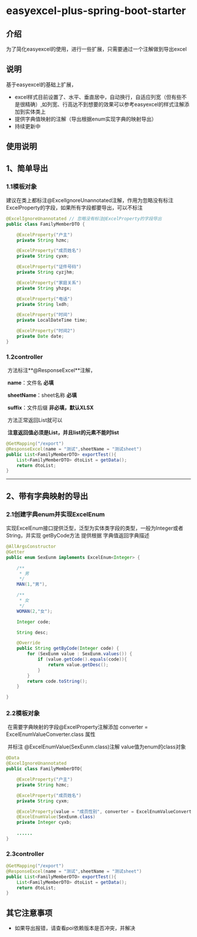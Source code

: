 # easyexcel-plus-spring-boot-starter

## 介绍

为了简化easyexcel的使用，进行一些扩展，只需要通过一个注解做到导出excel

## 说明

基于easyexcel的基础上扩展，

- excel样式目前设置了、水平、垂直居中，自动换行，自适应列宽（但有些不是很精确）,如列宽、行高达不到想要的效果可以参考easyexcel的样式注解添加到实体类上
- 提供字典值映射的注解（导出根据enum实现字典的映射导出）
- 持续更新中

## 使用说明
## 1、简单导出

### 	1.1模板对象

​		建议在类上都标注@ExcelIgnoreUnannotated注解，作用为忽略没有标注ExcelProperty的字段，如果所有字段都要导出，可以不标注

```java
@ExcelIgnoreUnannotated // 忽略没有标注@ExcelProperty的字段导出
public class FamilyMemberDTO {

 	@ExcelProperty("户主")
    private String hzmc;

    @ExcelProperty("成员姓名")
    private String cyxm;

    @ExcelProperty("证件号码")
    private String cyzjhm;

    @ExcelProperty("家庭关系")
    private String yhzgx;

    @ExcelProperty("电话")
    private String lxdh;

    @ExcelProperty("时间")
    private LocalDateTime time;

    @ExcelProperty("时间2")
    private Date date;
}
```

### 	1.2controller

​			方法标注**@ResponseExcel**注解，

​				**name**：文件名 **必填**

​				**sheetName**：sheet名称 **必填**

​				**suffix**：文件后缀   **非必填，默认XLSX**

​			方法正常返回List就可以

​				**注意返回值必须是List，并且list的元素不能时list**



```Java
@GetMapping("/export")
@ResponseExcel(name = "测试",sheetName = "测试sheet")
public List<FamilyMemberDTO> exportTest(){
    List<FamilyMemberDTO> dtoList = getData();
    return dtoList;
}
```


------

## 2、带有字典映射的导出

### 	2.1创建字典enum并实现ExcelEnum

​			实现ExcelEnum接口提供泛型，泛型为实体类字段的类型，一般为Integer或者String，并实现 getByCode方法 提供根据 字典值返回字典描述

```java
@AllArgsConstructor
@Getter
public enum SexEunm implements ExcelEnum<Integer> {

    /**
     * 男
     */
    MAN(1,"男"),

    /**
     * 女
     */
    WOMAN(2,"女");

    Integer code;

    String desc;

    @Override
    public String getByCode(Integer code) {
        for (SexEunm value : SexEunm.values()) {
            if (value.getCode().equals(code)){
                return value.getDesc();
            }
        }
        return code.toString();
    }

}
```

### 2.2模板对象

​			在需要字典映射的字段@ExcelProperty注解添加 converter = ExcelEnumValueConverter.class 属性

​			并标注 @ExcelEnumValue(SexEunm.class)注解 value值为enum的class对象

```java
@Data
@ExcelIgnoreUnannotated
public class FamilyMemberDTO{

    @ExcelProperty("户主")
    private String hzmc;

    @ExcelProperty("成员姓名")
    private String cyxm;

    @ExcelProperty(value = "成员性别", converter = ExcelEnumValueConverter.class)
    @ExcelEnumValue(SexEunm.class)
    private Integer cyxb;
 
    ......
}
```

### 	2.3controller

```Java
@GetMapping("/export")
@ResponseExcel(name = "测试",sheetName = "测试sheet")
public List<FamilyMemberDTO> exportTest(){
    List<FamilyMemberDTO> dtoList = getData();
    return dtoList;
}
```

## **其它注意事项**

- 如果导出报错，请查看poi依赖版本是否冲突，并解决